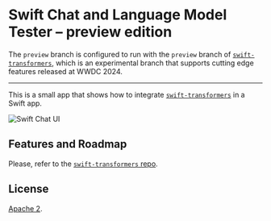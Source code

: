 # Swift Chat and Language Model Tester – preview edition

The `preview` branch is configured to run with the `preview` branch of [`swift-transformers`](https://github.com/huggingface/swift-transformers/tree/preview), which is an experimental branch that supports cutting edge features released at WWDC 2024.

---

This is a small app that shows how to integrate [`swift-transformers`](https://github.com/huggingface/swift-transformers) in a Swift app.

![Swift Chat UI](https://huggingface.co/datasets/huggingface/documentation-images/resolve/main/blog/swift-transformers/swift-chat-ui.png)

## Features and Roadmap

Please, refer to the [`swift-transformers` repo](https://github.com/huggingface/swift-transformers).

## License

[Apache 2](LICENSE).
